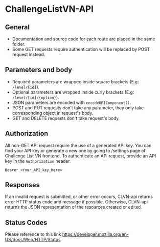 # ChallengeListVN-API

## General

- Documentation and source code for each route are placed in the same folder.
- Some GET requests require authentication will be replaced by POST request instead.

## Parameters and body
- Required parameters are wrapped inside square brackets (E.g: `/level/[id]`). 
- Optional parameters are wrapped inside curly brackets (E.g: `/level/[id]/{option}`).
- JSON parameters are encoded with `encodeURIComponent()`.
- POST and PUT requests don't take any parameter, they only take corresponding object in request's body.
- GET and DELETE requests don't take request's body.

## Authorization
All non-GET API request require the use of a generated API key. You can find your API key or generate a new one by going to /settings page of Challenge List VN frontend.
To authenticate an API request, provide an API key in the `Authorization` header.
```
Bearer <Your_API_key_here>
```

## Responses
If an invalid request is submitted, or other error occurs, CLVN-api returns error HTTP status code and message if possible. Otherwise, CLVN-api returns the JSON representation of the resources created or edited.

## Status Codes
Please reference to this link https://developer.mozilla.org/en-US/docs/Web/HTTP/Status
